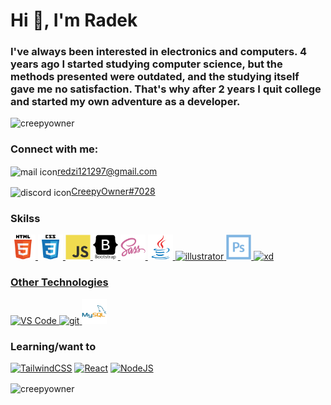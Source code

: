 <h1 align="left">Hi 👋, I'm Radek</h1>
<h3 align="left">I've always been interested in electronics and computers. 4 years ago I started studying computer science, but the methods presented were outdated, and the studying itself gave me no satisfaction. That's why after 2 years I quit college and started my own adventure as a developer.</h3>

<p align="left"> <img
        src="https://komarev.com/ghpvc/?username=creepyowner&label=Profile%20views&color=0e75b6&style=flat"
        alt="creepyowner" /> </p>


<h3 align="left">Connect with me:</h3>

<p>
    <img align="center" src="https://camo.githubusercontent.com/dc4999999cdacc27bc6cc3f0b377132e62be374caf13805972e7ced68189de07/68747470733a2f2f707265766965772e726564642e69742f623271777a746564716b6b36312e706e673f77696474683d3230343826666f726d61743d706e67266175746f3d7765627026733d36336438623332383436306262616230643130396433666161663331373864633066356635366139"
        alt="mail icon" height="30" width="30"><a href="redzi121297@gmail.com" rel="nofollow"><span>redzi121297@gmail.com</span></a>
</p>
<p>
    <img align="center" src="https://raw.githubusercontent.com/rahuldkjain/github-profile-readme-generator/master/src/images/icons/Social/discord.svg"
        alt="discord icon" height="30" width="30" style="max-width: 100%;"><a href="https://discord.com/users/CreepyOwner#7028" rel="nofollow"><span>CreepyOwner#7028</span></a>
</p>

<p align="left">
</p>

<h3 align="left">Skilss</h3>
<p align="left">
    <a href="https://www.w3.org/html/" target="_blank" rel="noreferrer"> <img
            src="https://raw.githubusercontent.com/devicons/devicon/master/icons/html5/html5-original-wordmark.svg"
            alt="html5" width="40" height="40" /> </a>
    <a href="https://www.w3schools.com/css/" target="_blank" rel="noreferrer"> <img
            src="https://raw.githubusercontent.com/devicons/devicon/master/icons/css3/css3-original-wordmark.svg"
            alt="css3" width="40" height="40" /> </a>
    <a href="https://developer.mozilla.org/en-US/docs/Web/JavaScript" target="_blank" rel="noreferrer"> <img
            src="https://raw.githubusercontent.com/devicons/devicon/master/icons/javascript/javascript-original.svg"
            alt="javascript" width="40" height="40" /> </a>
    <a href="https://getbootstrap.com" target="_blank" rel="noreferrer"> <img
            src="https://raw.githubusercontent.com/devicons/devicon/master/icons/bootstrap/bootstrap-plain-wordmark.svg"
            alt="bootstrap" width="40" height="40" /> </a>
    <a href="https://sass-lang.com" target="_blank" rel="noreferrer"> <img
            src="https://raw.githubusercontent.com/devicons/devicon/master/icons/sass/sass-original.svg" alt="sass"
            width="40" height="40" /> </a>
    <a href="https://www.java.com" target="_blank" rel="noreferrer"> <img
        src="https://raw.githubusercontent.com/devicons/devicon/master/icons/java/java-original.svg" alt="java"
        width="40" height="40" /> </a>
    <a href="https://www.adobe.com/in/products/illustrator.html" target="_blank" rel="noreferrer"> <img
            src="https://www.vectorlogo.zone/logos/adobe_illustrator/adobe_illustrator-icon.svg" alt="illustrator"
            width="40" height="40" /> </a>
    <a href="https://www.photoshop.com/en" target="_blank" rel="noreferrer"> <img
            src="https://raw.githubusercontent.com/devicons/devicon/master/icons/photoshop/photoshop-line.svg"
            alt="photoshop" width="40" height="40" /> </a>
    <a href="https://www.adobe.com/products/xd.html" target="_blank" rel="noreferrer"> <img
            src="https://cdn.worldvectorlogo.com/logos/adobe-xd.svg" alt="xd" width="40" height="40" /> </a>
    <a href="https://code.visualstudio.com/" rel="nofollow">
</p>
<h3 align="left">Other Technologies</h3>
<p align="left">
    <a href="https://code.visualstudio.com/" rel="nofollow">
		<img src="https://camo.githubusercontent.com/bec2508939da7beb70ef5050dc8c5762b538e5ea5f22ca71dabeb66ecfcc5774/68747470733a2f2f63646e2e63646e6c6f676f2e636f6d2f6c6f676f732f762f38322f76697375616c2d73747564696f2d636f64652e737667" alt="VS Code" width="40" height="40" data-canonical-src="https://cdn.cdnlogo.com/logos/v/82/visual-studio-code.svg" style="max-width: 100%;">
	</a>
    <a href="https://git-scm.com/" rel="nofollow">
		<img src="https://camo.githubusercontent.com/fbfcb9e3dc648adc93bef37c718db16c52f617ad055a26de6dc3c21865c3321d/68747470733a2f2f7777772e766563746f726c6f676f2e7a6f6e652f6c6f676f732f6769742d73636d2f6769742d73636d2d69636f6e2e737667" alt="git" width="40" height="40" data-canonical-src="https://www.vectorlogo.zone/logos/git-scm/git-scm-icon.svg" style="max-width: 100%;">
	</a>
    <a href="https://www.mysql.com/" rel="nofollow">
		<img src="https://raw.githubusercontent.com/devicons/devicon/master/icons/mysql/mysql-original-wordmark.svg" alt="mysql" width="40" height="40" style="max-width: 100%;">
	</a>
    <h3 align="left">Learning/want to</h3>
    <a href="https://tailwindcss.com/" rel="nofollow"><img src="https://raw.githubusercontent.com/danielcranney/readme-generator/main/public/icons/skills/tailwindcss-colored.svg" width="36" height="36" alt="TailwindCSS" style="max-width: 100%;"></a>
    <a href="https://reactjs.org/" rel="nofollow"><img src="https://raw.githubusercontent.com/danielcranney/readme-generator/main/public/icons/skills/react-colored.svg" width="36" height="36" alt="React" style="max-width: 100%;"></a>
    <a href="https://nodejs.org/en/" rel="nofollow"><img src="https://raw.githubusercontent.com/danielcranney/readme-generator/main/public/icons/skills/nodejs-colored.svg" width="36" height="36" alt="NodeJS" style="max-width: 100%;"></a>
    
</p>

<p><img align="center" src="https://github-readme-streak-stats.herokuapp.com/?user=creepyowner&theme=tokyonight" alt="creepyowner" />
</p>
